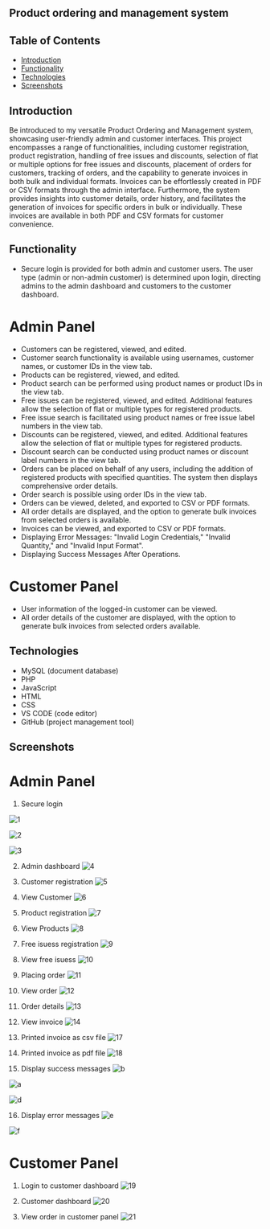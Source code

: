 ## Product ordering and management system

## Table of Contents

- [Introduction](#introduction)
- [Functionality](#functionality)
- [Technologies](#technologies)
- [Screenshots](#screenshots)

## Introduction

Be introduced to my versatile Product Ordering and Management system, showcasing user-friendly admin and customer interfaces. This project encompasses a range of functionalities, including customer registration, product registration, handling of free issues and discounts, selection of flat or multiple options for free issues and discounts, placement of orders for customers, tracking of orders, and the capability to generate invoices in both bulk and individual formats. Invoices can be effortlessly created in PDF or CSV formats through the admin interface. Furthermore, the system provides insights into customer details, order history, and facilitates the generation of invoices for specific orders in bulk or individually. These invoices are available in both PDF and CSV formats for customer convenience.

## Functionality
- Secure login is provided for both admin and customer users. The user type (admin or non-admin customer) is determined upon login, directing admins to the admin dashboard and customers to the customer dashboard.

# Admin Panel
- Customers can be registered, viewed, and edited.
- Customer search functionality is available using usernames, customer names, or customer IDs in the view tab.
- Products can be registered, viewed, and edited.
- Product search can be performed using product names or product IDs in the view tab.
- Free issues can be registered, viewed, and edited. Additional features allow the selection of flat or multiple types for registered products.
- Free issue search is facilitated using product names or free issue label numbers in the view tab.
- Discounts can be registered, viewed, and edited. Additional features allow the selection of flat or multiple types for registered products.
- Discount search can be conducted using product names or discount label numbers in the view tab.
- Orders can be placed on behalf of any users, including the addition of registered products with specified quantities. The system then displays comprehensive order details.
- Order search is possible using order IDs in the view tab.
- Orders can be viewed, deleted, and exported to CSV or PDF formats.
- All order details are displayed, and the option to generate bulk invoices from selected orders is available.
- Invoices can be viewed, and exported to CSV or PDF formats.
- Displaying Error Messages: "Invalid Login Credentials," "Invalid Quantity," and "Invalid Input Format".
- Displaying Success Messages After Operations.

# Customer Panel

- User information of the logged-in customer can be viewed.
- All order details of the customer are displayed, with the option to generate bulk invoices from selected orders available.

## Technologies
- MySQL (document database)
- PHP 
- JavaScript
- HTML
- CSS
- VS CODE (code editor)
- GitHub (project management tool)
  
## Screenshots

# Admin Panel

1. Secure login
   
![1](https://github.com/Sumesh8/Product_ordering_and_management_system/assets/107548452/0512e12e-3e42-4ee0-938d-ab6ecea76e25)

![2](https://github.com/Sumesh8/Product_ordering_and_management_system/assets/107548452/5a0b1fa6-136f-4113-9e71-2af11c4e2ba6)

![3](https://github.com/Sumesh8/Product_ordering_and_management_system/assets/107548452/46f19c22-74ff-4336-a538-63925d48284a)

2. Admin dashboard
![4](https://github.com/Sumesh8/Product_ordering_and_management_system/assets/107548452/e016d650-40ef-40e5-9363-dc3d558c53f3)

3. Customer registration
![5](https://github.com/Sumesh8/Product_ordering_and_management_system/assets/107548452/7344b1ab-c9cf-41de-917a-3d5865097423)

4. View Customer
![6](https://github.com/Sumesh8/Product_ordering_and_management_system/assets/107548452/a5878e70-958d-40e1-bb53-b0e50b50144e)

5. Product registration
![7](https://github.com/Sumesh8/Product_ordering_and_management_system/assets/107548452/37a9e60a-0fe6-4ed1-9077-724ee2b6d1c8)

6. View Products
![8](https://github.com/Sumesh8/Product_ordering_and_management_system/assets/107548452/ace2f864-12ad-4f8f-9971-fb282d4ca48c)

7. Free isuess registration
![9](https://github.com/Sumesh8/Product_ordering_and_management_system/assets/107548452/2ebb86cc-32e0-4ec9-9a59-89a8c3e8998f)

8. View free isuess
![10](https://github.com/Sumesh8/Product_ordering_and_management_system/assets/107548452/b4afe797-de0e-4eeb-8565-1548465bdf6f)

9. Placing order
![11](https://github.com/Sumesh8/Product_ordering_and_management_system/assets/107548452/344a5ebd-609d-4945-9f1d-97ab0f864cae)

10. View order
![12](https://github.com/Sumesh8/Product_ordering_and_management_system/assets/107548452/92048919-3b2f-45e6-8bbc-d7e645a84302)

11. Order details
![13](https://github.com/Sumesh8/Product_ordering_and_management_system/assets/107548452/93e11170-8300-4c6e-9b0b-cb7f5fe9316f)

12. View invoice
![14](https://github.com/Sumesh8/Product_ordering_and_management_system/assets/107548452/85bc5f94-e79c-4f4b-965a-91759a6a7654)

13. Printed invoice as csv file
![17](https://3nd_management_system/assets/107548452/1e627a53-8bcc-4a00-99c2-5f0d8a02aa7d)

14. Printed invoice as pdf file
![18](https://github.com/Sumesh8/Product_ordering_and_management_system/assets/107548452/0dd5b1d3-f94f-48cd-a44b-ff23271182be)

15. Display success messages
![b](https://github.com/Sumesh8/Product_ordering_and_management_system/assets/107548452/6a225290-7cc4-4b2f-8a7e-694a67388dd7)

![a](https://github.com/Sumesh8/Product_ordering_and_management_system/assets/107548452/7cc976c5-fd60-43b7-a386-3813c34fa354)

![d](https://github.com/Sumesh8/Product_ordering_and_management_system/assets/107548452/d95dcac6-31de-4c84-acf9-47134f6cc4a5)

16. Display error messages
![e](https://github.com/Sumesh8/Product_ordering_and_management_system/assets/107548452/18fb626d-ec3e-478d-81f1-b341420df370)

![f](https://github.com/Sumesh8/Product_ordering_and_management_system/assets/107548452/728ba2da-8376-4023-9325-0ec07736650c)

# Customer Panel

1. Login to customer dashboard
![19](https://github.com/Sumesh8/Product_ordering_and_management_system/assets/107548452/cad139c8-82bf-4d00-bbd8-84488ad4aaec)

2. Customer dashboard
![20](https://github.com/Sumesh8/Product_ordering_and_management_system/assets/107548452/56e1149e-a9f8-43d7-bc6d-d73fcee38f58)

3. View order in customer panel
![21](https://github.com/Sumesh8/Product_ordering_and_management_system/assets/107548452/2125af63-e7bf-4efb-9ed7-870182c030e0)


